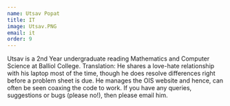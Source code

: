 ```yaml
---
name: Utsav Popat
title: IT
image: Utsav.PNG
email: it
order: 9
---
```


Utsav is a 2nd Year undergraduate reading Mathematics and Computer Science at Balliol College. Translation: He shares a love-hate relationship with his laptop most of the time, though he does resolve differences right before a problem sheet is due. He manages the OIS website and hence, can often be seen coaxing the code to work. If you have any queries, suggestions or bugs (please no!), then please email him.

